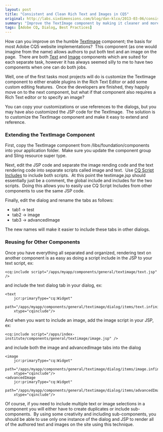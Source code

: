 ```yaml
---
layout: post
title: "Consistent and Clean Rich Text and Images in CQ5"
original: http://labs.sixdimensions.com/blog/dan-klco/2013-03-06/consistent-and-clean-rich-text-and-images-cq5
summary: "Improve the TextImage component by making it cleaner and more consistent"
tags: [Adobe CQ, Dialog, Best Practices]
---
```


How can you improve on the humble [TextImage](http://dev.day.com/docs/en/cq/current/wcm/default_components.html#Text%20Image "Adobe Text Image Component Documentation") component; the basis for most Adobe CQ5 website implementations? &nbsp;This component (as one would imagine from the name) allows authors to put both text and an image on the page. &nbsp;There are both [Text](http://dev.day.com/docs/en/cq/current/wcm/default_components.html#Text "Adobe CQ Text Component Documentation") and [Image](http://dev.day.com/docs/en/cq/current/wcm/default_components.html#Image "Adobe CQ Image Component Documentation") components which are suited for each separate task, however it has always seemed silly to me to have two components when one can do both jobs.

Well, one of the first tasks most projects will do is customize the TextImage component to either enable plugins in the Rich Text Editor or add some custom editing features. &nbsp;Once the developers are finished, they happily move on to the next component, but what if that component also requires a Rich Text editor or to specify an image? &nbsp;

You can copy your customizations or use references to the dialogs, but you may have also customized the JSP code for the TextImage. &nbsp;The solution is to customize the TextImage component and make it easy to extend and reference.

### Extending the TextImage Component

First, copy the TextImage component from /libs/foundation/components into your application folder. &nbsp;Make sure you update the component group and Sling resource super type.

Next, edit the JSP code and separate the image rending code and the text rendering code into separate scripts called image and text. &nbsp;Use [CQ Script Includes](http://dev.day.com/docs/en/cq/current/howto/taglib.html# "Adobe CQ Include Documentation") to include both scripts. &nbsp;At this point the textimage.jsp should essentially just be a comment, the global include and includes for the two scripts. &nbsp;Doing this allows you to easily use CQ Script Includes from other components to use the same JSP code.

Finally, edit the dialog and rename the tabs as follows:

*   tab1 -> test
*   tab2 -> image
*   tab3 -> advancedImage

The new names will make it easier to include these tabs in other dialogs.

### Reusing for Other Components

Once you have everything all separated and organized, rendering text on another component is as easy as doing a script include in the JSP to your text script, ex:

	<cq:include script="/apps/myapp/components/general/textimage/text.jsp" />

and include the text dialog tab in your dialog, ex:

	<text
		jcr:primaryType="cq:Widget"
		path="/apps/myapp/components/general/textimage/dialog/items/text.infinity.json"
		xtype="cqinclude"/>

And when you want to include an image, add the image script in your JSP, ex:

	<cq:include script="/apps/index-institute/components/general/textimage/image.jsp" />

and include both the image and advancedImage tabs into the dialog

	<image
		jcr:primaryType="cq:Widget"
		path="/apps/myapp/components/general/textimage/dialog/items/image.infinity.json"
		xtype="cqinclude"/>
	<advancedImage
		jcr:primaryType="cq:Widget"
		path="/apps/myapp/components/general/textimage/dialog/items/advancedImage.infinity.json"
		xtype="cqinclude"/>

Of course, if you need to include multiple text or image selections in a component you will either have to create duplicates or include sub-components. &nbsp;By using some creativity and including sub-components, you should be able to use only one instance of the dialog and JSP to render all of the authored text and images on the site using this technique.